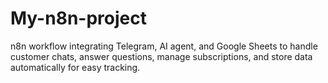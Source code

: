 # My-n8n-project
n8n workflow integrating Telegram, AI agent, and Google Sheets to handle customer chats, answer questions, manage subscriptions, and store data automatically for easy tracking.
